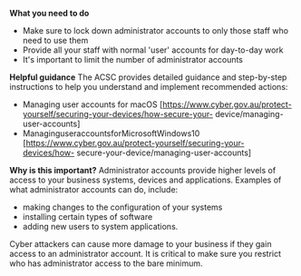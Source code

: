 
**What you need to do**
- Make sure to lock down administrator accounts to only those staff who need to use them 
- Provide all your staff with normal 'user' accounts for day-to-day work  
- It's important to limit the number of administrator accounts

**Helpful guidance**
The ACSC provides detailed guidance and step-by-step instructions to help you understand and implement recommended actions:

- Managing user accounts for macOS [https://www.cyber.gov.au/protect-yourself/securing-your-devices/how-secure-your- device/managing-user-accounts]
- ManaginguseraccountsforMicrosoftWindows10 [https://www.cyber.gov.au/protect-yourself/securing-your-devices/how- secure-your-device/managing-user-accounts]

**Why is this important?**
Administrator accounts provide higher levels of access to your business systems, devices and applications. Examples of what administrator accounts can do, include:

- making changes to the configuration of your systems 
- installing certain types of software  
- adding new users to system applications.

Cyber attackers can cause more damage to your business if they gain access to an administrator account. It is critical to make sure you restrict who has administrator access to the bare minimum.